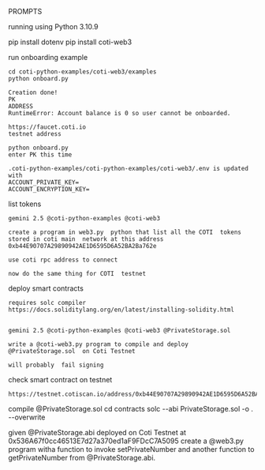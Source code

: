 PROMPTS

running using Python 3.10.9

pip install dotenv
pip install coti-web3


run onboarding example
```
cd coti-python-examples/coti-web3/examples         
python onboard.py

Creation done!
PK
ADDRESS
RuntimeError: Account balance is 0 so user cannot be onboarded.

https://faucet.coti.io
testnet address

python onboard.py
enter PK this time

.coti-python-examples/coti-python-examples/coti-web3/.env is updated with
ACCOUNT_PRIVATE_KEY=
ACCOUNT_ENCRYPTION_KEY=
```


list tokens

```
gemini 2.5 @coti-python-examples @coti-web3

create a program in web3.py  python that list all the COTI  tokens stored in coti main  network at this address 
0xb44E90707A29890942AE1D6595D6A52BA2Ba762e

use coti rpc address to connect
````

```
now do the same thing for COTI  testnet
````

deploy smart contracts

```
requires solc compiler
https://docs.soliditylang.org/en/latest/installing-solidity.html


gemini 2.5 @coti-python-examples @coti-web3 @PrivateStorage.sol

write a @coti-web3.py program to compile and deploy @PrivateStorage.sol  on Coti Testnet

will probably  fail signing
```

check smart contract on  testnet

```
https://testnet.cotiscan.io/address/0xb44E90707A29890942AE1D6595D6A52BA2Ba762e
```

compile @PrivateStorage.sol
cd contracts 
solc --abi PrivateStorage.sol -o . --overwrite

given @PrivateStorage.abi  deployed on Coti Testnet at 0x536A67f0cc46513E7d27a370ed1aF9FDcC7A5095 create a @web3.py program  witha function to invoke setPrivateNumber and another function to getPrivateNumber from @PrivateStorage.abi.   


